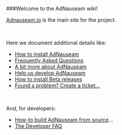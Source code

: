 ###Welcome to the AdNauseam wiki!

[Adnauseam.io](http://adnauseam.io) is the main site for the project.

&nbsp;

Here we document additional details like:

- [How to install AdNauseam](https://github.com/dhowe/AdNauseam/wiki/FAQ#how-do-i-install-adnauseam)
- [Frequently Asked Questions](https://github.com/dhowe/AdNauseam/wiki/FAQ)
- [A bit more about AdNauseam](https://github.com/dhowe/AdNauseam/wiki/About-AdNauseum)
- [Help us develop AdNauseam](https://github.com/dhowe/AdNauseam/wiki/Building-AdNauseam-from-source-(for-developers))
- [How to install Beta releases](https://github.com/dhowe/AdNauseam/wiki/Installing-AdNauseam)
- [Found a problem? Create a ticket...](https://github.com/dhowe/AdNauseam/issues)

&nbsp;

And, for developers:

- [How-to build AdNauseam from source](https://github.com/dhowe/AdNauseam/wiki/Building-AdNauseam-from-source-(for-developers))...
- [The Developer FAQ](https://github.com/dhowe/AdNauseam/wiki/Developer-FAQ)

&nbsp;

